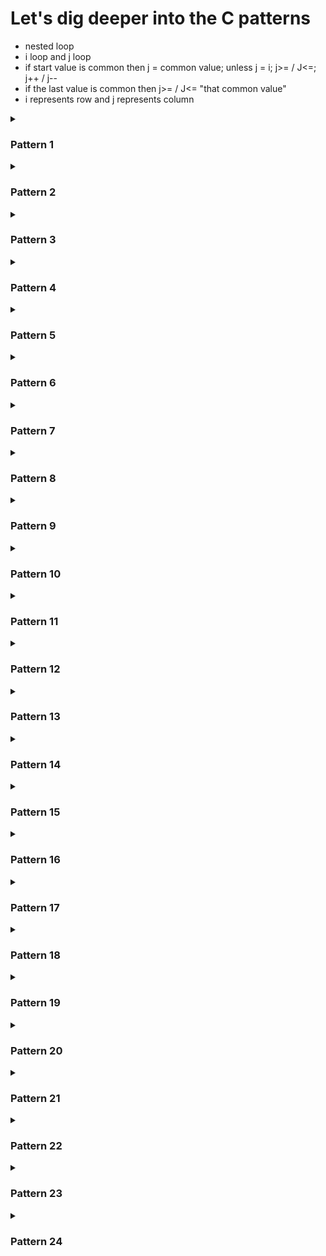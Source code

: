 # Let's dig deeper into the C patterns

- nested loop
- i loop and j loop
- if start value is common then j = common value; unless j = i; j>= / J<=; j++ / j--
- if the last value is common then j>= / J<= "that common value"
- i represents row and j represents column

<details>
    <summary><h3>Pattern 1</h3></summary>
    <p>9 x 9 (1 - 9)</p>
    <img src="./patterns/1.JPG" textAllign="center"  alt="Alt text" title="Optional title">
    <h4>Steps:</h4>
    <ul>
    <li>Step 1: Print 1 - 9 with a for loop</li>
    <li>Step 2: repeat it for 9 times</li>
    </ul>
</details>

<details>
    <summary><h3>Pattern 2</h3></summary>
    <p>9 x 9 (1, 9 times then 2, 9 times and so on)</p>
    <img src="./patterns/2.JPG" textAllign="center"  alt="Alt text" title="Optional title">
    <h4>Steps:</h4>
    <ul>
    <li>Step 1: Print 1, 9 times with a for loop (this time print outer loop (i))</li>
    <li>Step 2: repeat it for 9 times</li>
    </ul>
</details>

<details>
    <summary><h3>Pattern 3</h3></summary>
    <p>9 x 9 (filled with *)</p>
    <img src="./patterns/3.JPG" textAllign="center"  alt="Alt text" title="Optional title">
    <h4>Steps:</h4>
    <ul>
    <li>Step 1: Print 9 * with a for loop</li>
    <li>Step 2: repeat it for 9 times</li>
    </ul>
</details>

<details>
    <summary><h3>Pattern 4</h3></summary>
    <p>9 x 9 ( A - I)</p>
    <img src="./patterns/4.JPG" textAllign="center"  alt="Alt text" title="Optional title">
    <h4>Steps:</h4>
    <ul>
    <li>Step 1: Print A - I with a for loop</li>
    <li>Step 2: repeat it for 9 times</li>
    <li>Step 3: solved it using array of Alphabets as well as ASCII codes</li>
    </ul>
</details>

<details>
    <summary><h3>Pattern 5</h3></summary>
    <p>9 x 9 (9 - 1)</p>
    <img src="./patterns/5.JPG" textAllign="center"  alt="Alt text" title="Optional title">
    <h4>Steps:</h4>
    <ul>
    <li>Step 1: Print 9 - 1 with a for loop</li>
    <li>Step 2: repeat it for 9 times</li>
    </ul>
</details>

<details>
    <summary><h3>Pattern 6</h3></summary>
    <p>9 x 9 (9, 9 times then 8, 9 times and so on)</p>
    <img src="./patterns/6.JPG" textAllign="center"  alt="Alt text" title="Optional title">
    <h4>Steps:</h4>
    <ul>
    <li>Step 1: Print 9, 9 times with a for loop</li>
    <li>Step 2: repeat it for 9 times</li>
    </ul>
</details>

<details>
    <summary><h3>Pattern 7</h3></summary>
    <p>Right angle triangle (1 - 9)</p>
    <img src="./patterns/7.JPG" textAllign="center"  alt="Alt text" title="Optional title">
    <h4>Steps:</h4>
    <ul>
    <li>Step 1: Print 1 - 9 with a for loop</li>
    <li>Step 2: assign j <= i and continue the loop</li>
    </ul>
</details>

<details>
<summary><h3>Pattern 8</h3></summary>
    <p>Right angle triangle (1, 1 time, 2, 2 time and so on)</p>
    <img src="./patterns/8.JPG" textAllign="center"  alt="Alt text" title="Optional title">
    <h4>Steps:</h4>
    <ul>
    <li>Step 1: Print 1 - 9 with a for loop</li>
    <li>Step 2: assign j <= i and continue the loop</li>
    <li>Step 3: print i instead of j</li>
    </ul>
</details>

<details>
<summary><h3>Pattern 9</h3></summary>
    <p>Right angle triangle (All filled with *)</p>
    <img src="./patterns/9.JPG" textAllign="center"  alt="Alt text" title="Optional title">
    <h4>Steps:</h4>
    <ul>
    <li>Step 1: Print 1 - 9 with a for loop</li>
    <li>Step 2: assign j <= i and continue the loop</li>
    <li>Step 3: print * instead of i/j</li>
    </ul>
</details>

<details>
<summary><h3>Pattern 10</h3></summary>
    <p>Right angle triangle (All filled with Alphabets (A - I))</p>
    <img src="./patterns/10.JPG" textAllign="center"  alt="Alt text" title="Optional title">
    <h4>Steps:</h4>
    <ul>
    <li>Step 1: Print A - I with a for loop</li>
    <li>Step 2: assign j <= i and continue the loop</li>
    <li>Step 3: print j + 64 (ASCII) instead of j</li>
    <li>Step 4: change "%d" = > "%c"</li>
    </ul>
</details>

<details>
<summary><h3>Pattern 11</h3></summary>
    <p>Right angle triangle (All filled with Alphabets (A - I, A, ALl B and so on))</p>
    <img src="./patterns/11.JPG" textAllign="center"  alt="Alt text" title="Optional title">
    <h4>Steps:</h4>
    <ul>
    <li>Step 1: Print A - I with a for loop</li>
    <li>Step 2: assign j <= i and continue the loop</li>
    <li>Step 3: print i + 64 (ASCII) instead of j</li>
    <li>Step 4: change "%d" = > "%c"</li>
    </ul>
</details>

<details>
<summary><h3>Pattern 12</h3></summary>
    <p>Right angle triangle (9 - 1 backward)</p>
    <img src="./patterns/12.JPG" textAllign="center"  alt="Alt text" title="Optional title">
    <h4>Steps:</h4>
    <ul>
    <li>Step 1: Print 9 - 1 with a for loop</li>
    <li>Step 2: assign j <= i and continue the loop</li>
    </ul>
</details>

<details>
<summary><h3>Pattern 13</h3></summary>
    <p>Right angle triangle (9 - 1 backward)</p>
    <img src="./patterns/13.JPG" textAllign="center"  alt="Alt text" title="Optional title">
    <h4>Steps:</h4>
    <ul>
    <li>Step 1: Print 9 - 1 with a for loop</li>
    <li>Step 2: assign j <= i and continue the loop</li>
    <li>Step 3: print i instead of j</li>
    </ul>
</details>

<details>
<summary><h3>Pattern 14</h3></summary>
    <p>Reversed Right angle triangle (9 - 1 backward)</p>
    <img src="./patterns/14.JPG" textAllign="center"  alt="Alt text" title="Optional title">
    <h4>Steps:</h4>
    <ul>
    <li>Step 1: Print 9 - 1 with a for loop i incremental and j decremantal</li>
    <li>Step 2: assign j <= i and continue the loop</li>
    </ul>
</details>

<details>
<summary><h3>Pattern 15</h3></summary>
    <p>Right angle triangle (1 21 321 4321 ....)</p>
    <img src="./patterns/15.JPG" textAllign="center"  alt="Alt text" title="Optional title">
    <h4>Steps:</h4>
    <ul>
    <li>Step 1: first items varies so j =i</li>
    <li>Step 2: Row decremental so j will be decramental</li>
    <li>Step 3: Column incremental so i will be incremental</li>
    </ul>
</details>

<details>
<summary><h3>Pattern 16</h3></summary>
    <p>Right angle triangle (123456789 12345678 123467 ......)</p>
    <img src="./patterns/16.JPG" textAllign="center"  alt="Alt text" title="Optional title">
    <h4>Steps:</h4>
    <ul>
    <li>Step 1: first item doesn't varie so j =1</li>
    <li>Step 2: Row incremental so j will be incramental</li>
    <li>Step 3: Column decremental so i will be decremental</li>
    </ul>
</details>

<details>
<summary><h3>Pattern 17</h3></summary>
    <p>Right angle triangle (123456789 12345678 123467 ......)</p>
    <img src="./patterns/17.JPG" textAllign="center"  alt="Alt text" title="Optional title">
    <h4>Steps:</h4>
    <ul>
    <li>Step 1: first item varies so j = i</li>
    <li>Step 2: Row incremental so j will be incramental</li>
    <li>Step 3: Column incremental so i will be incremental</li>
    </ul>
</details>

<details>
<summary><h3>Pattern 18</h3></summary>
    <p>Right angle triangle (123456789 12345678 123467 ......)</p>
    <img src="./patterns/18.JPG" textAllign="center"  alt="Alt text" title="Optional title">
    <h4>Steps:</h4>
    <ul>
    <li>Step 1: first item doesn't varie so j =1</li>
    <li>Step 2: Row incremental so j will be incramental</li>
    <li>Step 3: Column decremental so i will be decremental</li>
    </ul>
</details>

<details>
<summary><h3>Pattern 19</h3></summary>
    <p>Right angle triangle (123456789 12345678 123467 ......)</p>
    <img src="./patterns/19.JPG" textAllign="center"  alt="Alt text" title="Optional title">
    <h4>Steps:</h4>
    <ul>
    <li>Step 1: first item doesn't varie so j =1</li>
    <li>Step 2: Row incremental so j will be incramental</li>
    <li>Step 3: Column decremental so i will be decremental</li>
    </ul>
</details>

<details>
<summary><h3>Pattern 20</h3></summary>
    <p>Right angle triangle (123456789 12345678 123467 ......)</p>
    <img src="./patterns/20.JPG" textAllign="center"  alt="Alt text" title="Optional title">
    <h4>Steps:</h4>
    <ul>
    <li>Step 1: first item doesn't varie so j =1</li>
    <li>Step 2: Row incremental so j will be incramental</li>
    <li>Step 3: Column decremental so i will be decremental</li>
    </ul>
</details>

<details>
<summary><h3>Pattern 21</h3></summary>
    <p>Right angle triangle (All filled with *)</p>
    <img src="./patterns/21.JPG" textAllign="center"  alt="Alt text" title="Optional title">
    <h4>Steps:</h4>
    <ul>
    <li>Step 1: first item doesn't varie so j =1</li>
    <li>Step 2: Row incremental so j will be incramental</li>
    <li>Step 3: Column decremental so i will be decremental</li>
    </ul>
</details>

<details>
<summary><h3>Pattern 22</h3></summary>
    <p>Right angle triangle (All filled with *)</p>
    <img src="./patterns/22.JPG" textAllign="center"  alt="Alt text" title="Optional title">
    <h4>Steps:</h4>
    <ul>
    <li>Step 1: first item doesn't varie so j =1</li>
    <li>Step 2: Row incremental so j will be incramental</li>
    <li>Step 3: Column decremental so i will be decremental</li>
    </ul>
</details>

<details>
<summary><h3>Pattern 23</h3></summary>
    <p> * Square (Only outline by *)</p>
    <img src="./patterns/23.JPG" textAllign="center"  alt="Alt text" title="Optional title">
    <h4>Steps:</h4>
    <ul>
    <li>Step 1: make a square filled with *</li>
    <li>Step 2: i represents row and j represents column</li>
    <li>Step 3: if(i == 1 || i == 9 || j == 1 || j ==9) printf("*")</li>
    <li>Step 4: else printf(" ")</li>
    <li>Step 5: if you put 1 space with printf("* "), you need to put 2 spaces with printf("  ") (space = * space + 1)</li>
    </ul>
</details>

<details>
<summary><h3>Pattern 24</h3></summary>
    <p> * Triangle (Only outline by *)</p>
    <img src="./patterns/24.JPG" textAllign="center"  alt="Alt text" title="Optional title">
    <h4>Steps:</h4>
    <ul>
    <li>Step 1: make a triangle filled with *</li>
    <li>Step 2: i represents row and j represents column</li>
    <li>Step 3: if(j == 1 || i == 9 || j == i) printf("*")</li>
    <li>Step 4: else printf(" ")</li>
    <li>Step 5: if you put 1 space with printf("* "), you need to put 2 spaces with printf("  ") (space = * space + 1)</li>
    </ul>
</details>
